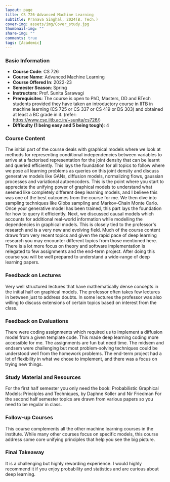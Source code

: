 ```yaml
---
layout: page
title: CS 726-Advanced Machine Learning
subtitle: Pranava Singhal, 2024(B. Tech.)
cover-img: assets/img/Cover_study.jpg
thumbnail-img: ""
share-img: ""
comments: true
tags: [Academic]
---
```


### Basic Information

- **Course Code**: CS 726
- **Course Name**: Advanced Machine Learning
- **Course Offered In**: 2022-23
- **Semester Season**: Spring
- **Instructors**: Prof. Sunita Sarawagi
- **Prerequisites**: The course is open to PhD, Masters, DD and BTech students provided they have taken an introductory course in IITB in machine learning (CS 725 or CS 337 or CS 419 or DS 303) and obtained at least a BC grade in it. (refer: https://www.cse.iitb.ac.in/~sunita/cs726/)
- **Difficulty (1 being easy and 5 being tough)**: 4

### Course Content


The initial part of the course deals with graphical models where we look at methods for representing conditional independencies between variables to arrive at a factorised representation for the joint density that can be learnt and queried efficiently. This lays the foundation for all topics to follow where we pose all learning problems as queries on this joint density and discuss generative models like GANs, diffusion models, normalizing flows, gaussian processes and variational autoencoders. This is the point where you start to appreciate the unifying power of graphical models to understand what seemed like completely different deep learning models, and I believe this was one of the best outcomes from the course for me. We then dive into sampling techniques like Gibbs sampling and Markov-Chain Monte Carlo. Once your generative model has been trained, this part lays the foundation for how to query it efficiently. Next, we discussed causal models which accounts for additional real-world information while modelling the dependencies in graphical models. This is closely tied to the professor's research and is a very new and evolving field. Much of the course content draws from very recent topics and given the rapid pace of deep learning research you may encounter different topics from those mentioned here. There is a lot more focus on theory and software implementation is relegated to few assignments and the end-term project. After doing this course you will be well prepared to understand a wide-range of deep learning papers.
### Feedback on Lectures


Very well structured lectures that have mathematically dense concepts in the initial half on graphical models. The professor often takes few lectures in between just to address doubts. In some lectures the professor was also willing to discuss extensions of certain topics based on interest from the class.
### Feedback on Evaluations


There were coding assignments which required us to implement a diffusion model from a given template code. This made deep learning coding more accessible for me. The assignments are fun but need time. The midsem and endsem were challenging but most problem-solving techniques could be understood well from the homework problems. The end-term project had a lot of flexibility in what we chose to implement, and there was a focus on trying new things.
### Study Material and Resources


For the first half semester you only need the book: Probabilistic Graphical Models: Principles and Techniques, by Daphne Koller and Nir Friedman
For the second half semester topics are drawn from various papers so you need to be regular in class.
### Follow-up Courses


This course complements all the other machine learning courses in the institute. While many other courses focus on specific models, this course address some core unifying principles that help you see the big picture.
### Final Takeaway


It is a challenging but highly rewarding experience. I would highly recommend it if you enjoy probability and statistics and are curious about deep learning.